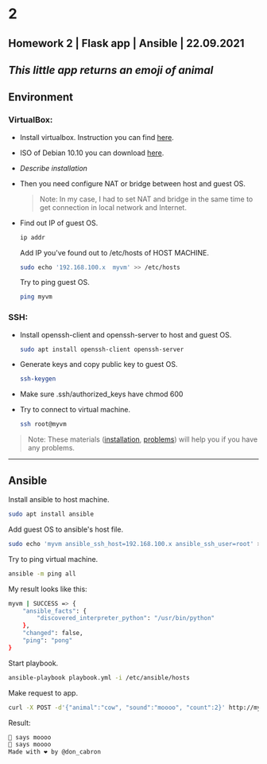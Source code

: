 # 2
## Homework 2 | Flask app | Ansible | 22.09.2021

## _This little app returns an emoji of animal_

## Environment

### VirtualBox:
- Install virtualbox. Instruction you can find [here][vbox].

- ISO of Debian 10.10 you can download [here][deb_iso].

- _Describe installation_

- Then you need configure NAT or bridge between host and guest OS.

   > Note: In my case, I had to set NAT and bridge in the same time to get connection in local network and Internet.

- Find out IP of guest OS. 
   
   ```sh 
   ip addr
   ```
   Add IP you've found out to /etc/hosts of HOST MACHINE.
   ```sh
   sudo echo '192.168.100.x  myvm' >> /etc/hosts
   ```
   Try to ping guest OS.
   ```sh
   ping myvm
   ```

### SSH:
- Install openssh-client and openssh-server to host and guest OS.
   
   ```sh
   sudo apt install openssh-client openssh-server
   ```

- Generate keys and copy public key to guest OS.

   ```sh
   ssh-keygen
   ```

- Make sure .ssh/authorized_keys have chmod 600

- Try to connect to virtual machine.

   ```sh
   ssh root@myvm
   ```

> Note: These materials ([installation][ssh_installation], [problems][ssh_problems]) will help you if you have any problems. 

---

## Ansible
Install ansible to host machine.

```sh
sudo apt install ansible
```

Add guest OS to ansible's host file.

```sh
sudo echo 'myvm ansible_ssh_host=192.168.100.x ansible_ssh_user=root' >> /etc/ansible/hosts
```

Try to ping virtual machine.

```sh
ansible -m ping all
```

My result looks like this:

```sh
myvm | SUCCESS => {
    "ansible_facts": {
        "discovered_interpreter_python": "/usr/bin/python"
    },
    "changed": false,
    "ping": "pong"
}
```

Start playbook.

```sh
ansible-playbook playbook.yml -i /etc/ansible/hosts
```

Make request to app.

```sh
curl -X POST -d'{"animal":"cow", "sound":"moooo", "count":2}' http://myvm
```

Result:

```sh
🐄 says moooo
🐄 says moooo
Made with ❤ by @don_cabron
```








[vbox]: <https://www.virtualbox.org/wiki/Linux_Downloads>
[deb_iso]: <https://www.debian.org/releases/buster/debian-installer/>
[ssh_installation]: <https://help.ubuntu.ru/wiki/%D1%80%D1%83%D0%BA%D0%BE%D0%B2%D0%BE%D0%B4%D1%81%D1%82%D0%B2%D0%BE_%D0%BF%D0%BE_ubuntu_server/%D1%83%D0%B4%D0%B0%D0%BB%D0%B5%D0%BD%D0%BD%D0%BE%D0%B5_%D0%B0%D0%B4%D0%BC%D0%B8%D0%BD%D0%B8%D1%81%D1%82%D1%80%D0%B8%D1%80%D0%BE%D0%B2%D0%B0%D0%BD%D0%B8%D0%B5/openssh_server>
[ssh_problems]: <https://wiki.merionet.ru/servernye-resheniya/65/kak-nastroit-ssh-vxod-bez-parolya/>